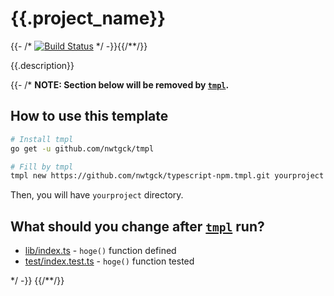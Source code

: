 # {{.project_name}}
{{- /*
[![Build Status](https://travis-ci.com/nwtgck/typescript-npm.tmpl.svg?branch=develop)](https://travis-ci.com/nwtgck/typescript-npm.tmpl)
*/ -}}{{/**/}}

{{.description}}

{{- /* **NOTE: Section below will be removed by [`tmpl`].**

## How to use this template

```bash
# Install tmpl
go get -u github.com/nwtgck/tmpl

# Fill by tmpl
tmpl new https://github.com/nwtgck/typescript-npm.tmpl.git yourproject
```

Then, you will have `yourproject` directory.

## What should you change after [`tmpl`] run?

- [lib/index.ts](lib/index.ts) - `hoge()` function defined
- [test/index.test.ts](test/index.test.ts) - `hoge()` function tested

[`tmpl`]: https://github.com/nwtgck/tmpl

*/ -}}
{{/**/}}
